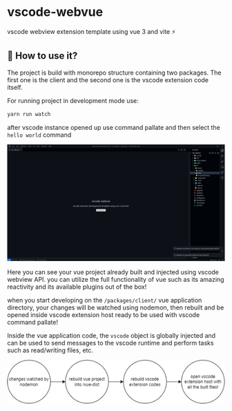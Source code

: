 # vscode-webvue

vscode webview extension template using vue 3 and vite ⚡

## 🚀 How to use it?

The project is build with monorepo structure containing two packages. The first one is the client and the second one is the vscode extension code itself.

For running project in development mode use:

```bash
yarn run watch
```

after vscode instance opened up use command pallate and then select the `hello world` command

![](/docs/screenshot.png)

Here you can see your vue project already built and injected using vscode webview API. you can utilize the full functionality of vue such as its amazing reactivity and its available plugins out of the box!

when you start developing on the `/packages/client/` vue application directory, your changes will be watched using nodemon, then rebuilt and be opened inside vscode extension host ready to be used with vscode command pallate!

Inside the vue application code, the `vscode` object is globally injected and can be used to send messages to the vscode runtime and perform tasks such as read/writing files, etc.

![](/docs/flow.jpg)